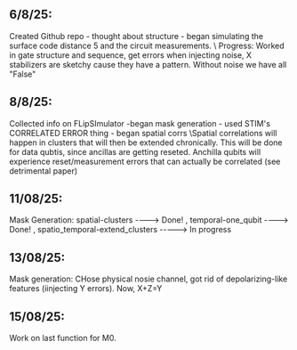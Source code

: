 ## 6/8/25:


 Created Github repo - thought about structure - began simulating the surface code distance 5 and the circuit measurements. \\ Progress: Worked in gate structure and sequence, get errors when injecting noise, X stabilizers are sketchy cause they have a pattern. Without noise we have all "False"


## 8/8/25: 

Collected info on FLipSImulator -began mask generation - used STIM's CORRELATED ERROR thing - began spatial corrs \\Spatial correlations will happen in clusters that will then be extended chronically. This will be done for data qubtis, since ancillas are getting reseted. Anchilla qubits will experience reset/measurement errors that can actually be correlated (see detrimental paper)


## 11/08/25:

Mask Generation: spatial-clusters ----> Done!   ,   temporal-one_qubit ----> Done!  , spatio_temporal-extend_clusters  -----> In progress


## 13/08/25:

Mask generation: CHose physical nosie channel, got rid of depolarizing-like features (iinjecting Y errors). Now, X+Z=Y

## 15/08/25:

Work on last function for M0. 